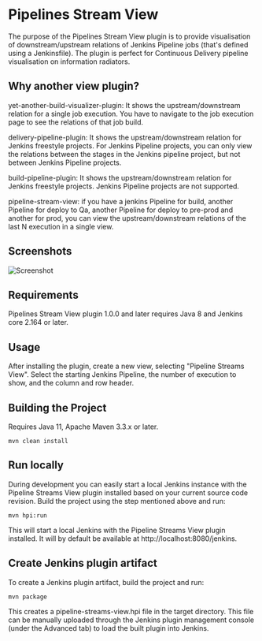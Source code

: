 Pipelines Stream View
=====================

The purpose of the Pipelines Stream View plugin is to provide visualisation of downstream/upstream relations of Jenkins Pipeline jobs (that's defined using a Jenkinsfile). The plugin is perfect for Continuous Delivery pipeline visualisation on information radiators.

Why another view plugin?
---
yet-another-build-visualizer-plugin: It shows the upstream/downstream relation for a single job execution. You have to navigate to the job execution page to see the relations of that job build.

delivery-pipeline-plugin: It shows the upstream/downstream relation for Jenkins freestyle projects. For Jenkins Pipeline projects, you can only view the relations between the stages in the Jenkins pipeline project, but not between Jenkins Pipeline projects.

build-pipeline-plugin: It shows the upstream/downstream relation for Jenkins freestyle projects. Jenkins Pipeline projects are not supported.

pipeline-stream-view: if you have a jenkins Pipeline for build, another Pipeline for deploy to Qa, another Pipeline for deploy to pre-prod and another for prod, you can view the upstream/downstream relations of the last N execution in a single view.

## Screenshots

![Screenshot](https://github.com/jenkins-pipeline-streams-view-plugin/master/static/pipelines-stream-view.png)

Requirements
---
Pipelines Stream View plugin 1.0.0 and later requires Java 8 and Jenkins core 2.164 or later.

Usage
---
After installing the plugin, create a new view, selecting "Pipeline Streams View". Select the starting Jenkins Pipeline, the number of execution to show, and the column and row header.


Building the Project
--------------------
Requires Java 11, Apache Maven 3.3.x or later.

    mvn clean install

Run locally
---
During development you can easily start a local Jenkins instance with the Pipeline Streams View plugin installed based on your current source code revision.
Build the project using the step mentioned above and run:

    mvn hpi:run

This will start a local Jenkins with the Pipeline Streams View plugin installed. It will by default be available at http://localhost:8080/jenkins.


Create Jenkins plugin artifact
---
To create a Jenkins plugin artifact, build the project and run:

    mvn package

This creates a pipeline-streams-view.hpi file in the target directory.
This file can be manually uploaded through the Jenkins plugin management console (under the Advanced tab) to load the built plugin into Jenkins.
